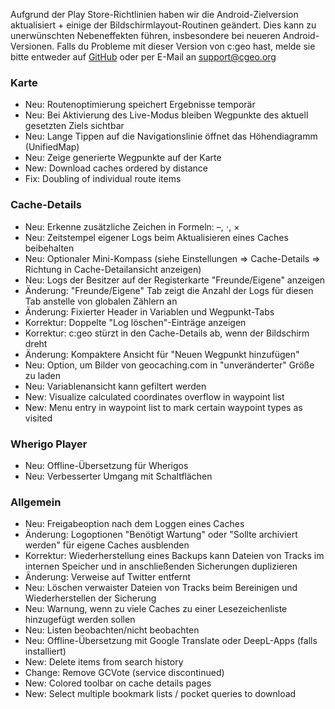 Aufgrund der Play Store-Richtlinien haben wir die Android-Zielversion aktualisiert + einige der Bildschirmlayout-Routinen geändert. Dies kann zu unerwünschten Nebeneffekten führen, insbesondere bei neueren Android-Versionen. Falls du Probleme mit dieser Version von c:geo hast, melde sie bitte entweder auf [GitHub](https://github.com/cgeo/cgeo) oder per E-Mail an [support@cgeo.org](mailto:support@cgeo.org)

### Karte
- Neu: Routenoptimierung speichert Ergebnisse temporär
- Neu: Bei Aktivierung des Live-Modus bleiben Wegpunkte des aktuell gesetzten Ziels sichtbar
- Neu: Lange Tippen auf die Navigationslinie öffnet das Höhendiagramm (UnifiedMap)
- Neu: Zeige generierte Wegpunkte auf der Karte
- New: Download caches ordered by distance
- Fix: Doubling of individual route items

### Cache-Details
- Neu: Erkenne zusätzliche Zeichen in Formeln: –, ⋅, ×
- Neu: Zeitstempel eigener Logs beim Aktualisieren eines Caches beibehalten
- Neu: Optionaler Mini-Kompass (siehe Einstellungen => Cache-Details => Richtung in Cache-Detailansicht anzeigen)
- Neu: Logs der Besitzer auf der Registerkarte "Freunde/Eigene" anzeigen
- Änderung: "Freunde/Eigene" Tab zeigt die Anzahl der Logs für diesen Tab anstelle von globalen Zählern an
- Änderung: Fixierter Header in Variablen und Wegpunkt-Tabs
- Korrektur: Doppelte "Log löschen"-Einträge anzeigen
- Korrektur: c:geo stürzt in den Cache-Details ab, wenn der Bildschirm dreht
- Änderung: Kompaktere Ansicht für "Neuen Wegpunkt hinzufügen"
- Neu: Option, um Bilder von geocaching.com in "unveränderter" Größe zu laden
- Neu: Variablenansicht kann gefiltert werden
- New: Visualize calculated coordinates overflow in waypoint list
- New: Menu entry in waypoint list to mark certain waypoint types as visited

### Wherigo Player
- Neu: Offline-Übersetzung für Wherigos
- Neu: Verbesserter Umgang mit Schaltflächen

### Allgemein
- Neu: Freigabeoption nach dem Loggen eines Caches
- Änderung: Logoptionen "Benötigt Wartung" oder "Sollte archiviert werden" für eigene Caches ausblenden
- Korrektur: Wiederherstellung eines Backups kann Dateien von Tracks im internen Speicher und in anschließenden Sicherungen duplizieren
- Änderung: Verweise auf Twitter entfernt
- Neu: Löschen verwaister Dateien von Tracks beim Bereinigen und Wiederherstellen der Sicherung
- Neu: Warnung, wenn zu viele Caches zu einer Lesezeichenliste hinzugefügt werden sollen
- Neu: Listen beobachten/nicht beobachten
- Neu: Offline-Übersetzung mit Google Translate oder DeepL-Apps (falls installiert)
- New: Delete items from search history
- Change: Remove GCVote (service discontinued)
- New: Colored toolbar on cache details pages
- New: Select multiple bookmark lists / pocket queries to download
